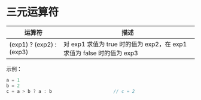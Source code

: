# 三元运算符

| 运算符 | 描述 |
| ---- | ---- |
| (exp1) ? (exp2) : (exp3) | 对 exp1 求值为 true 时的值为 exp2，在 exp1 求值为 false 时的值为 exp3 |

示例：

```ts
a = 1
b = 2
c = a > b ? a : b                       // c = 2
```
